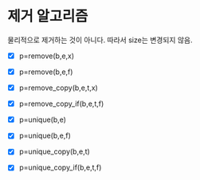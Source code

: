 # 제거 알고리즘
물리적으로 제거하는 것이 아니다. 따라서 size는 변경되지 않음.

- [x] p=remove(b,e,x)
- [x] p=remove(b,e,f)
- [x] p=remove_copy(b,e,t,x)
- [x] p=remove_copy_if(b,e,t,f)


- [x] p=unique(b,e)
- [x] p=unique(b,e,f)
- [x] p=unique_copy(b,e,t)
- [x] p=unique_copy_if(b,e,t,f)
